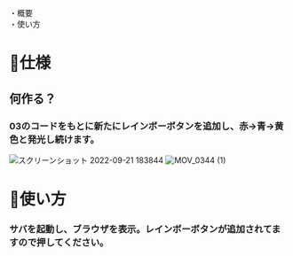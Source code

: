 ・概要
<br>
・使い方

# 🎵仕様

## 何作る？

### 03のコードをもとに新たにレインボーボタンを追加し、赤→青→黄色と発光し続けます。
![スクリーンショット 2022-09-21 183844](https://user-images.githubusercontent.com/86759249/191471291-ab209515-b19c-457b-9fe0-f028b8a18be6.png)
![MOV_0344 (1)](https://user-images.githubusercontent.com/86759249/191470876-16c190fe-74d6-4615-9e17-31ba1bf905d9.gif)

# 🎵使い方


### サバを起動し、ブラウザを表示。レインボーボタンが追加されてますので押してください。

